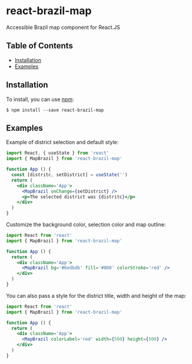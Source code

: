 # react-brazil-map

Accessible Brazil map component for React.JS

## Table of Contents

- [Installation](#installation)
- [Examples](#examples)

## Installation

To install, you can use [npm](https://npmjs.org/):

    $ npm install --save react-brazil-map

## Examples

Example of district selection and default style:

```jsx
import React, { useState } from 'react'
import { MapBrazil } from 'react-brazil-map'

function App () {
  const [distritc, setDistrict] = useState('')
  return (
    <div className='App'>
      <MapBrazil onChange={setDistrict} />
      <p>The selected district was {distritc}</p>
    </div>
  )
}
```

Customize the background color, selection color and map outline:

```jsx
import React from 'react'
import { MapBrazil } from 'react-brazil-map'

function App () {
  return (
    <div className='App'>
      <MapBrazil bg='#6edbdb' fill='#000' colorStroke='red' />
    </div>
  )
}
```

You can also pass a style for the district title, width and height of the map:

```jsx
import React from 'react'
import { MapBrazil } from 'react-brazil-map'

function App () {
  return (
    <div className='App'>
      <MapBrazil colorLabel='red' width={500} height={500} />
    </div>
  )
}
```

